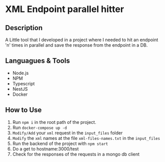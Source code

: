 # XML Endpoint parallel hitter
## Description
A Little tool that I developed in a project where I needed to hit an endpoint 'n' times in parallel and save the response from the endpoint in a DB.


## Languagues & Tools
- Node.js
- NPM
- Typescript
- NestJS
- Docker


## How to Use

 1. Run `npm i` in the root path of the project.
 2. Run `docker-compose up -d` 
 3. `Modify/Add` your `xml` request in the `input_files` folder
 4. `Modify` the `xml` names at the file `xml-files-names.txt` in the `input_files`
 5. Run the backend of the project with `npm start`
 6. Do a get to hostname:3000/test
 7. Check for the responses of the requests in a mongo db client
